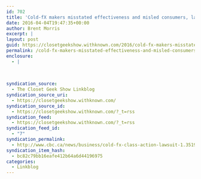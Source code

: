 ```yaml
---
id: 702
title: 'Cold-fX makers misstated effectiveness and misled consumers, lawsuit alleges &#8211; Business &#8211; CBC News'
date: 2016-04-04T19:47:35+00:00
author: Brent Morris
excerpt: |
layout: post
guid: https://closetgeekshow.withknown.com/2016/cold-fx-makers-misstated-effectiveness-and-misled-consumers-lawsuit-alleges
permalink: /cold-fx-makers-misstated-effectiveness-and-misled-consumers-lawsuit-alleges-business-cbc-news/
enclosure:
  - |
    
    
    
syndication_source:
  - The Closet Geek Show Linkblog
syndication_source_uri:
  - https://closetgeekshow.withknown.com/
syndication_source_id:
  - https://closetgeekshow.withknown.com/?_t=rss
syndication_feed:
  - https://closetgeekshow.withknown.com/?_t=rss
syndication_feed_id:
  - "7"
syndication_permalink:
  - http://www.cbc.ca/news/business/cold-fx-class-action-lawsuit-1.3519345
syndication_item_hash:
  - bc82c79bb16eafe412b64a6d44196975
categories:
  - Linkblog
---
```

<div class="known-bookmark">
</div>